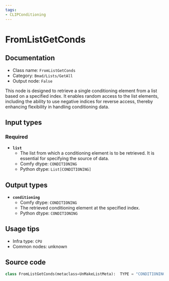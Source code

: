 ```yaml
---
tags:
- CLIPConditioning
---
```


# FromListGetConds
## Documentation
- Class name: `FromListGetConds`
- Category: `Bmad/Lists/GetAll`
- Output node: `False`

This node is designed to retrieve a single conditioning element from a list based on a specified index. It enables random access to the list elements, including the ability to use negative indices for reverse access, thereby enhancing flexibility in handling conditioning data.
## Input types
### Required
- **`list`**
    - The list from which a conditioning element is to be retrieved. It is essential for specifying the source of data.
    - Comfy dtype: `CONDITIONING`
    - Python dtype: `List[CONDITIONING]`
## Output types
- **`conditioning`**
    - Comfy dtype: `CONDITIONING`
    - The retrieved conditioning element at the specified index.
    - Python dtype: `CONDITIONING`
## Usage tips
- Infra type: `CPU`
- Common nodes: unknown


## Source code
```python
class FromListGetConds(metaclass=UnMakeListMeta):  TYPE = "CONDITIONING"

```
